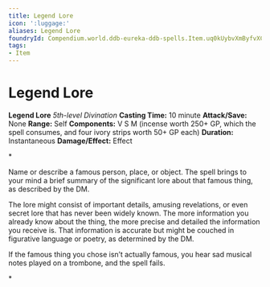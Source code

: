 ```yaml
---
title: Legend Lore
icon: ':luggage:'
aliases: Legend Lore
foundryId: Compendium.world.ddb-eureka-ddb-spells.Item.uq0kUybvXmByfvXC
tags:
- Item
---
```


# Legend Lore

**Legend Lore**
_5th-level Divination_
**Casting Time:** 10 minute
**Attack/Save:** None
**Range:** Self
**Components:** V S M (incense worth 250+ GP, which the spell consumes, and four ivory strips worth 50+ GP each)
**Duration:** Instantaneous
**Damage/Effect:** Effect

*<p>Name or describe a famous person, place, or object. The spell brings to your mind a brief summary of the significant lore about that famous thing, as described by the DM.

The lore might consist of important details, amusing revelations, or even secret lore that has never been widely known. The more information you already know about the thing, the more precise and detailed the information you receive is. That information is accurate but might be couched in figurative language or poetry, as determined by the DM.

If the famous thing you chose isn’t actually famous, you hear sad musical notes played on a trombone, and the spell fails.</p>*